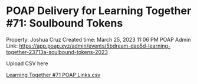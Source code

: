 # POAP Delivery for Learning Together #71: Soulbound Tokens

Property: Joshua Cruz
Created time: March 25, 2023 11:06 PM
POAP Admin Link: https://app.poap.xyz/admin/events/5bdream-dao5d-learning-together-23713a-soulbound-tokens-2023

Upload CSV here

[Learning Together #71 POAP Links.csv](POAP%20Delivery%20for%20Learning%20Together%20#71%20Soulbound%20%20909130a93ead48109047069ea79ac7d9/Learning_Together_71_POAP_Links.csv)

[](POAP%20Delivery%20for%20Learning%20Together%20#71%20Soulbound%20%20909130a93ead48109047069ea79ac7d9/Untitled%2035c6a0a731d24276994606f5c896f72a.csv)